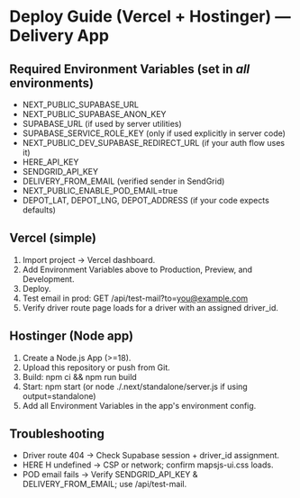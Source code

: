 # Deploy Guide (Vercel + Hostinger) — Delivery App

## Required Environment Variables (set in *all* environments)
- NEXT_PUBLIC_SUPABASE_URL
- NEXT_PUBLIC_SUPABASE_ANON_KEY
- SUPABASE_URL (if used by server utilities)
- SUPABASE_SERVICE_ROLE_KEY (only if used explicitly in server code)
- NEXT_PUBLIC_DEV_SUPABASE_REDIRECT_URL (if your auth flow uses it)
- HERE_API_KEY
- SENDGRID_API_KEY
- DELIVERY_FROM_EMAIL (verified sender in SendGrid)
- NEXT_PUBLIC_ENABLE_POD_EMAIL=true
- DEPOT_LAT, DEPOT_LNG, DEPOT_ADDRESS (if your code expects defaults)

## Vercel (simple)
1. Import project → Vercel dashboard.
2. Add Environment Variables above to Production, Preview, and Development.
3. Deploy.
4. Test email in prod: GET /api/test-mail?to=you@example.com
5. Verify driver route page loads for a driver with an assigned driver_id.

## Hostinger (Node app)
1. Create a Node.js App (>=18).
2. Upload this repository or push from Git.
3. Build: npm ci && npm run build
4. Start: npm start (or node ./.next/standalone/server.js if using output=standalone)
5. Add all Environment Variables in the app's environment config.

## Troubleshooting
- Driver route 404 → Check Supabase session + driver_id assignment.
- HERE H undefined → CSP or network; confirm mapsjs-ui.css loads.
- POD email fails → Verify SENDGRID_API_KEY & DELIVERY_FROM_EMAIL; use /api/test-mail.
